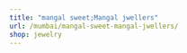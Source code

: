 ```yaml
---
title: "mangal sweet;Mangal jwellers"
url: /mumbai/mangal-sweet-mangal-jwellers/
shop: jewelry
---
```

